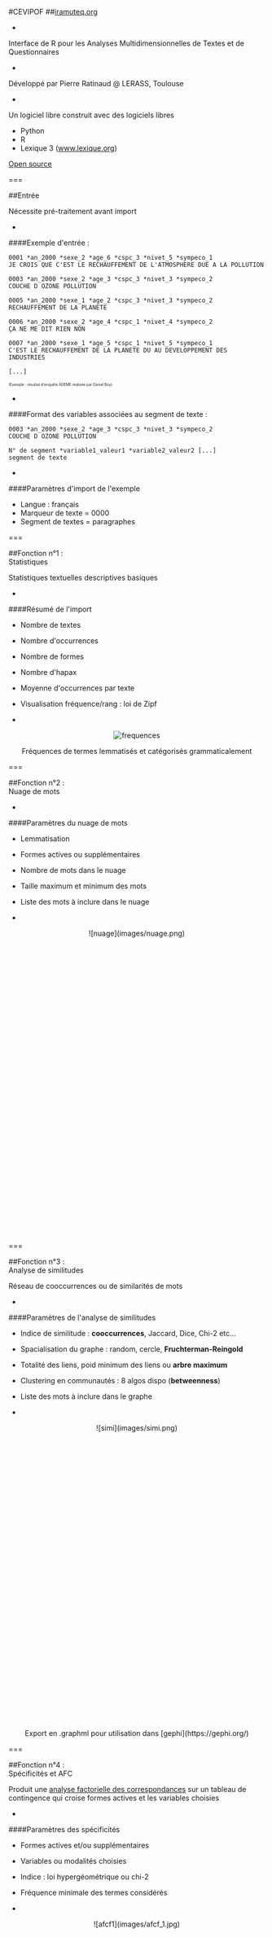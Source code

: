 #CEVIPOF
##[iramuteq.org](http://iramuteq.org/)

-

Interface de R pour les Analyses Multidimensionnelles de Textes
et de Questionnaires

-

Développé par Pierre Ratinaud @ LERASS, Toulouse

-

Un logiciel libre construit avec des logiciels libres

- Python
- R
- Lexique 3 (www.lexique.org)

[Open source](http://www.iramuteq.org/git/iramuteq)

===

##Entrée

Nécessite pré-traitement avant import

-

####Exemple d'entrée :

~~~~
0001 *an_2000 *sexe_2 *age_6 *cspc_3 *nivet_5 *sympeco_1
JE CROIS QUE C'EST LE RECHAUFFEMENT DE L'ATMOSPHERE DUE A LA POLLUTION 

0003 *an_2000 *sexe_2 *age_3 *cspc_3 *nivet_3 *sympeco_2
COUCHE D OZONE POLLUTION 

0005 *an_2000 *sexe_1 *age_2 *cspc_3 *nivet_3 *sympeco_2
RECHAUFFEMENT DE LA PLANETE 

0006 *an_2000 *sexe_2 *age_4 *cspc_1 *nivet_4 *sympeco_2
ÇA NE ME DIT RIEN NON 

0007 *an_2000 *sexe_1 *age_5 *cspc_1 *nivet_5 *sympeco_1
C'EST LE RECHAUFFEMENT DE LA PLANETE DU AU DEVELOPPEMENT DES INDUSTRIES 

[...]
~~~~

<span style="font-size:0.5em;">(Exemple : résultat d'enquête ADEME réalisée par Daniel Boy)</span>

-

####Format des variables associées au segment de texte :

~~~~
0003 *an_2000 *sexe_2 *age_3 *cspc_3 *nivet_3 *sympeco_2
COUCHE D OZONE POLLUTION 

N° de segment *variable1_valeur1 *variable2_valeur2 [...]
segment de texte
~~~~

-

####Paramètres d'import de l'exemple

- Langue : français
- Marqueur de texte = 0000
- Segment de textes = paragraphes

===

##Fonction n°1 : <br> Statistiques

Statistiques textuelles descriptives basiques

-

####Résumé de l'import

- Nombre de textes
- Nombre d'occurrences
- Nombre de formes
- Nombre d'hapax
- Moyenne d'occurrences par texte
- Visualisation fréquence/rang : loi de Zipf

-

<div style="text-align: center">

![frequences](images/frequences.jpg)

</div>

<div style="text-align: center">Fréquences de termes lemmatisés et catégorisés grammaticalement</div>

===

##Fonction n°2 : <br> Nuage de mots

-

####Paramètres du nuage de mots

- Lemmatisation
- Formes actives ou supplémentaires
- Nombre de mots dans le nuage
- Taille maximum et minimum des mots
- Liste des mots à inclure dans le nuage

-

<div style="text-align: center; height: 600px">![nuage](images/nuage.png)</div>

===

##Fonction n°3 : <br> Analyse de similitudes

Réseau de cooccurrences ou de similarités de mots

-

####Paramètres de l'analyse de similitudes

- Indice de similitude : __cooccurrences__, Jaccard, Dice, Chi-2 etc...
- Spacialisation du graphe : random, cercle, __Fruchterman-Reingold__
- Totalité des liens, poid minimum des liens ou __arbre maximum__
- Clustering en communautés : 8 algos dispo (__betweenness__)
- Liste des mots à inclure dans le graphe

-

<div style="text-align: center; height: 600px">![simi](images/simi.png)</div>

<div style="text-align: center">Export en .graphml pour utilisation dans [gephi](https://gephi.org/)</div>

===

##Fonction n°4 : <br> Spécificités et AFC

Produit une [analyse factorielle des correspondances](https://fr.wikipedia.org/wiki/Analyse_factorielle_des_correspondances) sur un tableau de contingence qui croise formes actives et les variables choisies

-

####Paramètres des spécificités

- Formes actives et/ou supplémentaires
- Variables ou modalités choisies
- Indice : loi hypergéométrique ou chi-2
- Fréquence minimale des termes considérés

-

<div style="text-align: center; height: 600px">![afcf1](images/afcf_1.jpg)</div>

-

<div style="text-align: center; height: 600px">![afcf2](images/afcf_2.jpg)</div>

===

##Fonction n°5 : <br> Clustering

Cette analyse propose une classification hiérarchique descendante selon la méthode décrite par Reinert

-

####Paramètres de la classification
- Trois modalités : double sur RST (méthode héritée d'Alceste), simple sur segments ou sur texte
- Nombre de classes terminales
- Nombre de formes (mots) considérées dans le corpus
- __*MODE PATATE*__ (optimisation pour gros corpus)

-

<div style="text-align: center; height: 600px">![dendrogramme](images/dendrogramme.jpg)</div>

-

<div style="text-align: center; height: 600px">![philogramme](images/philogramme.jpg)</div>

-

<div style="text-align: center; height: 600px">![afcf3](images/afcf_3.jpg)</div>

===

##Sorties

Iramuteq met à disposition de nombreuses sorties en format .csv dans le dossier local correspondant au corpus courant

===

##Autres outils d'analyses textuelles

- [TXM](http://textometrie.ens-lyon.fr/) : agrège beaucoup des fonctions d'analyse et de statistiques textuelles disponibles ailleurs
- [CorText](https://managerv2.cortext.net/login) : représentation de réseaux de cooccurrences, extraction de concepts saillants
- [Gargantext](http://mines.gargantext.org/) : directement branché sur les API de sites tels que wikipédia ou europresse et factiva
- [Voyant Tools](http://www.voyant-tools.org/) : facile et rapide à prendre en main

===

##Merci

Un groupe MATE-SHS s'est formé lors de l'ANF de Fréjus autour des données textuelles - contact : diego.antolinosbasso@sciencespo.fr